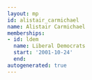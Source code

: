 ```yaml
---
layout: mp
id: alistair_carmichael
name: Alistair Carmichael
memberships:
- id: ldem
  name: Liberal Democrats
  start: '2001-10-24'
  end: 
autogenerated: true
---
```

